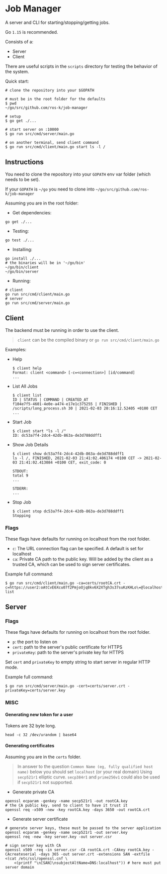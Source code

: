 # Job Manager

A server and CLI for starting/stopping/getting jobs.

Go `1.15` is recommended.

Consists of a:

- Server
- Client

There are useful scripts in the `scripts` directory for testing the behavior of the system.

Quick start:
```shell
# clone the repository into your $GOPATH

# must be in the root folder for the defaults
$ pwd 
~/go/src/github.com/ros-k/job-manager

# setup
$ go get ./...

# start server on :10000
$ go run src/cmd/server/main.go 

# on another terminal, send client command
$ go run src/cmd/client/main.go start ls -l /
```

## Instructions

You need to clone the repository into your `GOPATH` env var folder (which needs to be set).

If your `GOPATH` is `~/go` you need to clone into `~/go/src/github.com/ros-k/job-manager`

Assuming you are in the root folder:

- Get dependencies:
```shell
go get ./...
```

- Testing: 
```shell
go test ./...
```

- Installing:
```shell
go install ./...
# the binaries will be in '~/go/bin'
~/go/bin/client
~/go/bin/server
```

- Running:
```shell
# client
go run src/cmd/client/main.go
# server
go run src/cmd/server/main.go
```

## Client

The backend must be running in order to use the client.

> `client` can be the compiled binary or `go run src/cmd/client/main.go`

Examples:
- Help
  ```shell
  $ client help
  Format: client <command> [-c=<connection>] [id/command]
  ...
  ```

- List All Jobs
  ```shell
  $ client list 
  ID | STATUS | COMMAND | CREATED_AT
  f104e7f5-4601-4e0e-a474-e17e1c375255 | FINISHED | /scripts/long_process.sh 30 | 2021-02-03 20:16:12.52405 +0100 CET
  ...
  ```

- Start Job
  ```shell
  $ client start "ls -l /" 
  ID: dc53a7f4-2dc4-42db-863a-de3d788ddff1
  ```

- Show Job Details
  ```shell
  $ client show dc53a7f4-2dc4-42db-863a-de3d788ddff1
  ls -l /, FINISHED, 2021-02-03 21:41:02.406174 +0100 CET -> 2021-02-03 21:41:02.413084 +0100 CET, exit_code: 0

  STDOUT:
  total 9
  ...

  STDERR:
  ...
  ```

- Stop Job
  ```shell
  $ client stop dc53a7f4-2dc4-42db-863a-de3d788ddff1
  Stopping
  ```

### Flags

These flags have defaults for running on localhost from the root folder.

- `c`: The URL connection flag can be specified. A default is set for localhost
- `ca`: Private CA path to the public key. Will be added by the client as a trusted CA, which can be used to sign server certificates.

Example full command:
```shell
$ go run src/cmd/client/main.go -ca=certs/rootCA.crt -c=https://user2:oAtCvE6Xcu07f2PmjoOjq8kv6X2XTgh3s37suKzKHLo\=@localhost:10000 list
```

## Server

### Flags

These flags have defaults for running on localhost from the root folder.

- `p`: the port to listen on
- `cert`: path to the server's public certificate for HTTPS
- `privateKey`: path to the server's private key for HTTPS

Set `cert` and `privateKey` to empty string to start server in regular HTTP mode.

Example full command:
```shell
$ go run src/cmd/server/main.go -cert=certs/server.crt -privateKey=certs/server.key
```

### MISC

#### Generating new token for a user

Tokens are 32 byte long.

```shell
head -c 32 /dev/urandom | base64
```

#### Generating certificates

Assuming you are in the `certs` folder.

> In answer to the question `Common Name (eg, fully qualified host name)` below you should set `localhost` (or your real domain)
> Using `secp521r1` elliptic curve. `secp384r1` and `prime256v1` could also be used if `secp521r1` not supported.

- Generate private CA

```shell
openssl ecparam -genkey -name secp521r1 -out rootCA.key
# the CA public key, send to client to have it trust it
openssl req -x509 -new -key rootCA.key -days 3650 -out rootCA.crt
```

- Generate server certificate

```shell
# generate server keys, these must be passed to the server application
openssl ecparam -genkey -name secp521r1 -out server.key
openssl req -new -key server.key -out server.csr

# sign server key with CA
openssl x509 -req -in server.csr -CA rootCA.crt -CAkey rootCA.key -CAcreateserial -days 365 -out server.crt -extensions SAN -extfile <(cat /etc/ssl/openssl.cnf \
    <(printf "\n[SAN]\nsubjectAltName=DNS:localhost")) # here must put server domain
```